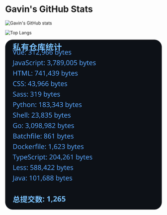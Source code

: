 # Gavin's GitHub Stats

![Gavin's GitHub stats](https://github-readme-stats.vercel.app/api?username=gavinhaydy&show_icons=true&theme=tokyonight)

![Top Langs](https://github-readme-stats.vercel.app/api/top-langs/?username=gavinhaydy&layout=compact)



<!-- PRIVATE_STATS_START -->
![私有仓库统计](./.github/private-stats.svg)
<!-- PRIVATE_STATS_END -->


